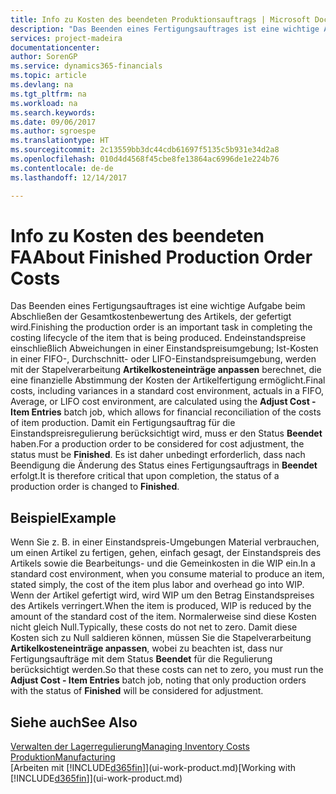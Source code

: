 ```yaml
---
title: Info zu Kosten des beendeten Produktionsauftrags | Microsoft Docs
description: "Das Beenden eines Fertigungsauftrages ist eine wichtige Aufgabe beim Abschließen der Gesamtkostenbewertung des Artikels, der gefertigt wird. Endeinstandspreise (Abweichungen in einer Einstandspreisumgebung; Ist-Kosten in einer FIFO-, Durchschnitt- oder LIFO-Einstandspreisumgebung) werden mit der Stapelverarbeitung  **Kosten anpassen Lagerreg. fakt** berechnet."
services: project-madeira
documentationcenter: 
author: SorenGP
ms.service: dynamics365-financials
ms.topic: article
ms.devlang: na
ms.tgt_pltfrm: na
ms.workload: na
ms.search.keywords: 
ms.date: 09/06/2017
ms.author: sgroespe
ms.translationtype: HT
ms.sourcegitcommit: 2c13559bb3dc44cdb61697f5135c5b931e34d2a8
ms.openlocfilehash: 010d4d4568f45cbe8fe13864ac6996de1e224b76
ms.contentlocale: de-de
ms.lasthandoff: 12/14/2017

---
```

# <a name="about-finished-production-order-costs"></a><span data-ttu-id="b1cd6-104">Info zu Kosten des beendeten FA</span><span class="sxs-lookup"><span data-stu-id="b1cd6-104">About Finished Production Order Costs</span></span>
<span data-ttu-id="b1cd6-105">Das Beenden eines Fertigungsauftrages ist eine wichtige Aufgabe beim Abschließen der Gesamtkostenbewertung des Artikels, der gefertigt wird.</span><span class="sxs-lookup"><span data-stu-id="b1cd6-105">Finishing the production order is an important task in completing the costing lifecycle of the item that is being produced.</span></span> <span data-ttu-id="b1cd6-106">Endeinstandspreise einschließlich Abweichungen in einer Einstandspreisumgebung; Ist-Kosten in einer FIFO-, Durchschnitt- oder LIFO-Einstandspreisumgebung, werden mit der Stapelverarbeitung **Artikelkosteneinträge anpassen** berechnet, die eine finanzielle Abstimmung der Kosten der Artikelfertigung ermöglicht.</span><span class="sxs-lookup"><span data-stu-id="b1cd6-106">Final costs, including variances in a standard cost environment, actuals in a FIFO, Average, or LIFO cost environment, are calculated using the **Adjust Cost - Item Entries** batch job, which allows for financial reconciliation of the costs of item production.</span></span> <span data-ttu-id="b1cd6-107">Damit ein Fertigungsauftrag für die Einstandspreisregulierung berücksichtigt wird, muss er den Status **Beendet** haben.</span><span class="sxs-lookup"><span data-stu-id="b1cd6-107">For a production order to be considered for cost adjustment, the status must be **Finished**.</span></span> <span data-ttu-id="b1cd6-108">Es ist daher unbedingt erforderlich, dass nach Beendigung die Änderung des Status eines Fertigungsauftrags in **Beendet** erfolgt.</span><span class="sxs-lookup"><span data-stu-id="b1cd6-108">It is therefore critical that upon completion, the status of a production order is changed to **Finished**.</span></span>  

## <a name="example"></a><span data-ttu-id="b1cd6-109">Beispiel</span><span class="sxs-lookup"><span data-stu-id="b1cd6-109">Example</span></span>  
 <span data-ttu-id="b1cd6-110">Wenn Sie z. B. in einer Einstandspreis-Umgebungen Material verbrauchen, um einen Artikel zu fertigen, gehen, einfach gesagt, der Einstandspreis des Artikels sowie die Bearbeitungs- und die Gemeinkosten in die WIP ein.</span><span class="sxs-lookup"><span data-stu-id="b1cd6-110">In a standard cost environment, when you consume material to produce an item, stated simply, the cost of the item plus labor and overhead go into WIP.</span></span> <span data-ttu-id="b1cd6-111">Wenn der Artikel gefertigt wird, wird WIP um den Betrag Einstandspreises des Artikels verringert.</span><span class="sxs-lookup"><span data-stu-id="b1cd6-111">When the item is produced, WIP is reduced by the amount of the standard cost of the item.</span></span> <span data-ttu-id="b1cd6-112">Normalerweise sind diese Kosten nicht gleich Null.</span><span class="sxs-lookup"><span data-stu-id="b1cd6-112">Typically, these costs do not net to zero.</span></span> <span data-ttu-id="b1cd6-113">Damit diese Kosten sich zu Null saldieren können, müssen Sie die Stapelverarbeitung **Artikelkosteneinträge anpassen**, wobei zu beachten ist, dass nur Fertigungsaufträge mit dem Status **Beendet** für die Regulierung berücksichtigt werden.</span><span class="sxs-lookup"><span data-stu-id="b1cd6-113">So that these costs can net to zero, you must run the **Adjust Cost - Item Entries** batch job, noting that only production orders with the status of **Finished** will be considered for adjustment.</span></span>  

## <a name="see-also"></a><span data-ttu-id="b1cd6-114">Siehe auch</span><span class="sxs-lookup"><span data-stu-id="b1cd6-114">See Also</span></span>  
[<span data-ttu-id="b1cd6-115">Verwalten der Lagerregulierung</span><span class="sxs-lookup"><span data-stu-id="b1cd6-115">Managing Inventory Costs</span></span>](finance-manage-inventory-costs.md)  
[<span data-ttu-id="b1cd6-116">Produktion</span><span class="sxs-lookup"><span data-stu-id="b1cd6-116">Manufacturing</span></span>](production-manage-manufacturing.md)  
<span data-ttu-id="b1cd6-117">[Arbeiten mit [!INCLUDE[d365fin](includes/d365fin_md.md)]](ui-work-product.md)</span><span class="sxs-lookup"><span data-stu-id="b1cd6-117">[Working with [!INCLUDE[d365fin](includes/d365fin_md.md)]](ui-work-product.md)</span></span>

